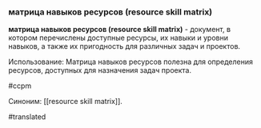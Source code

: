 ### матрица навыков ресурсов (resource skill matrix)

**матрица навыков ресурсов (resource skill matrix)** - документ, в котором перечислены доступные ресурсы, их навыки и уровни навыков, а также их пригодность для различных задач и проектов.

Использование: Матрица навыков ресурсов полезна для определения ресурсов, доступных для назначения задач проекта.

#ccpm

Синоним: [[resource skill matrix]].

#translated
